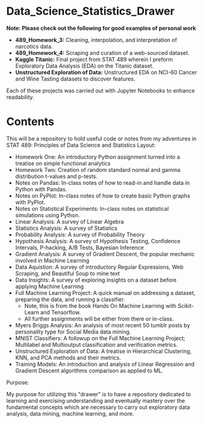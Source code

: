 # Data_Science_Statistics_Drawer

**Note: Please check out the following for good examples of personal work**
- **489_Homework_3:** Cleaning, interpolation, and interpretation of narcotics data. 
- **489_Homework_4:** Scraping and curation of a web-sourced dataset.
- **Kaggle Titanic:** Final project from STAT 489 wherein I preform Exploratory Data Analysis (EDA) on the Titanic dataset.
- **Unstructured Exploration of Data:** Unstructured EDA on NCI-60 Cancer and Wine Tasting datasets to discover features.

Each of these projects was carried out with Jupyter Notebooks to enhance readability.

# Contents

This will be a repository to hold useful code or notes from my adventures in STAT 489: Principles of Data Science and Statistics
Layout:
- Homework One: An introductory Python assignment turned into a treatise on simple functional analytics
- Homework Two: Creation of random standard normal and gamma distribution t-values and p-tests.
- Notes on Pandas: In-class notes of how to read-in and handle data in Python with Pandas.
- Notes on PyPlot: In-class notes of how to create basic Python graphs with PyPlot.
- Notes on Statistical Experiments: In-class notes on statistical simulations using Python.
- Linear Analysis: A survey of Linear Algebra
- Statistics Analysis: A survey of Statistics
- Probability Analysis: A survey of Probability Theory
- Hypothesis Analysis: A survey of Hypothesis Testing, Confidence Intervals, P-hacking, A/B Tests, Bayesian Inference
- Gradient Analysis: A survey of Gradient Descent, the popular mechanic involved in Machine Learning
- Data Aquistion: A survey of introductory Regular Expressions, Web Scraping, and Beautiful Soup to mine text
- Data Insights: A survey of exploring insights on a dataset before applying Machine Learning
- Full Machine Learning Project: A quick manual on addressing a dataset, preparing the data, and running a classifier.
  - Note, this is from the book Hands On Machine Learning with Scikit-Learn and Tensorflow.
  - All further assignments will be either from there or in-class.  
- Myers Briggs Analysis: An analysis of most recent 50 tumblr posts by personality type for Social Media data mining.
- MNIST Classifiers: A followup on the Full Machine Learning Project; Multilabel and Multioutput classification and verification metrics.
- Unstructured Exploration of Data: A treatise in Hierarchical Clustering, KNN, and PCA methods and their metrics.
- Training Models: An introduction and analysis of Linear Regression and Gradient Descent algorithms comparison as applied to ML.

Purpose:

My purpose for utilizing this "drawer" is to have a repository dedicated to learning and exercising
understanding and eventually mastery over the fundamental concepts which are necessary to carry out
exploratory data analysis, data mining, machine learning, and more.
